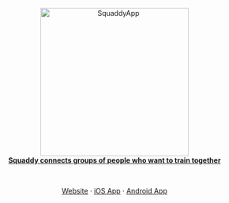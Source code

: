 <p align="center">
  <a href="https://squaddy.app">
    <img width="300" src="https://s3.eu-west-2.amazonaws.com/uploads.squaddy.app/sqyaddyOG.png" alt="SquaddyApp">
    <br>
    <strong>Squaddy connects groups of people who want to train together</strong>
  </a>
</p>
<br>
<p align="center">
  <a href="https://squaddy.app">Website</a> &middot; <a href="https://apps.apple.com/us/app/squaddy-group-fitness-chat/id1569223958">iOS App</a> &middot; <a href="https://play.google.com/store/apps/details?id=app.squaddy">Android App</a>
</p>

